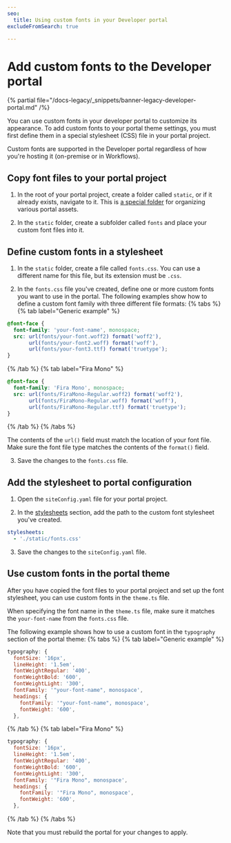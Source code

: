 ```yaml
---
seo:
  title: Using custom fonts in your Developer portal
excludeFromSearch: true

---
```


# Add custom fonts to the Developer portal

{% partial file="/docs-legacy/_snippets/banner-legacy-developer-portal.md" /%}

You can use custom fonts in your developer portal to customize its appearance. To add custom fonts to your portal theme settings, you must first define them in a special stylesheet (CSS) file in your portal project.

Custom fonts are supported in the Developer portal regardless of how you're hosting it (on-premise or in Workflows).


## Copy font files to your portal project

1. In the root of your portal project, create a folder called `static`, or if it already exists, navigate to it. This is [a special folder](organizing-files.md#use-the-static-folder-to-add-assets) for organizing various portal assets.

2. In the `static` folder, create a subfolder called `fonts` and place your custom font files into it.


## Define custom fonts in a stylesheet

1. In the `static` folder, create a file called `fonts.css`. You can use a different name for this file, but its extension must be `.css`.

2. In the `fonts.css` file you've created, define one or more custom fonts you want to use in the portal. The following examples show how to define a custom font family with three different file formats:
{% tabs %}
{% tab label="Generic example" %}
```css
@font-face {
  font-family: 'your-font-name', monospace;
  src: url(fonts/your-font.woff2) format('woff2'),
       url(fonts/your-font2.woff) format('woff'),
       url(fonts/your-font3.ttf) format('truetype');
}
```
{% /tab  %}
{% tab label="Fira Mono" %}
```css
@font-face {
  font-family: 'Fira Mono', monospace;
  src: url(fonts/FiraMono-Regular.woff2) format('woff2'),
       url(fonts/FiraMono-Regular.woff) format('woff'),
       url(fonts/FiraMono-Regular.ttf) format('truetype');
}
```
{% /tab  %}
{% /tabs  %}

The contents of the `url()` field must match the location of your font file. Make sure the font file type matches the contents of the `format()` field.

3. Save the changes to the `fonts.css` file.


## Add the stylesheet to portal configuration

1. Open the `siteConfig.yaml` file for your portal project.

2. In the [stylesheets](../configuration/siteconfig/stylesheets.md) section, add the path to the custom font stylesheet you've created.

```yaml
stylesheets:
  - './static/fonts.css'
```

3. Save the changes to the `siteConfig.yaml` file.


## Use custom fonts in the portal theme

After you have copied the font files to your portal project and set up the font stylesheet, you can use custom fonts in the `theme.ts` file.

When specifying the font name in the `theme.ts` file, make sure it matches the `your-font-name` from the `fonts.css` file.

The following example shows how to use a custom font in the `typography` section of the portal theme:
{% tabs %}
{% tab label="Generic example" %}
```jsx
typography: {
  fontSize: '16px',
  lineHeight: '1.5em',
  fontWeightRegular: '400',
  fontWeightBold: '600',
  fontWeightLight: '300',
  fontFamily: '"your-font-name", monospace',
  headings: {
    fontFamily: '"your-font-name", monospace',
    fontWeight: '600',
  },
```
{% /tab  %}
{% tab label="Fira Mono" %}
```jsx
typography: {
  fontSize: '16px',
  lineHeight: '1.5em',
  fontWeightRegular: '400',
  fontWeightBold: '600',
  fontWeightLight: '300',
  fontFamily: '"Fira Mono", monospace',
  headings: {
    fontFamily: '"Fira Mono", monospace',
    fontWeight: '600',
  },
```
{% /tab  %}
{% /tabs  %}

Note that you must rebuild the portal for your changes to apply.


